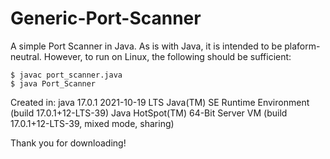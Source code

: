 # Generic-Port-Scanner
A simple Port Scanner in Java. As is with Java, it is intended to be plaform-neutral. 
However, to run on Linux, the following should be sufficient:

```
$ javac port_scanner.java
$ java Port_Scanner
```
Created in:
java 17.0.1 2021-10-19 LTS
Java(TM) SE Runtime Environment (build 17.0.1+12-LTS-39)
Java HotSpot(TM) 64-Bit Server VM (build 17.0.1+12-LTS-39, mixed mode, sharing)

Thank you for downloading!

